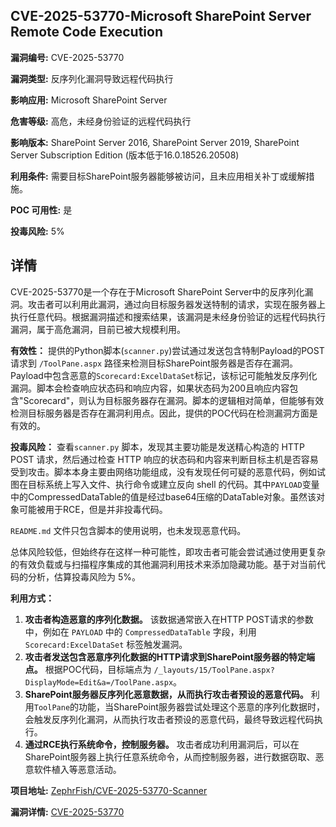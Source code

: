 ## CVE-2025-53770-Microsoft SharePoint Server Remote Code Execution

**漏洞编号:** CVE-2025-53770

**漏洞类型:** 反序列化漏洞导致远程代码执行

**影响应用:** Microsoft SharePoint Server

**危害等级:** 高危，未经身份验证的远程代码执行

**影响版本:** SharePoint Server 2016, SharePoint Server 2019, SharePoint Server Subscription Edition (版本低于16.0.18526.20508)

**利用条件:** 需要目标SharePoint服务器能够被访问，且未应用相关补丁或缓解措施。

**POC 可用性:** 是

**投毒风险:** 5%

## 详情

CVE-2025-53770是一个存在于Microsoft SharePoint Server中的反序列化漏洞。攻击者可以利用此漏洞，通过向目标服务器发送特制的请求，实现在服务器上执行任意代码。根据漏洞描述和搜索结果，该漏洞是未经身份验证的远程代码执行漏洞，属于高危漏洞，目前已被大规模利用。

**有效性：**
提供的Python脚本(`scanner.py`)尝试通过发送包含特制Payload的POST请求到 `/ToolPane.aspx` 路径来检测目标SharePoint服务器是否存在漏洞。Payload中包含恶意的`Scorecard:ExcelDataSet`标记，该标记可能触发反序列化漏洞。脚本会检查响应状态码和响应内容，如果状态码为200且响应内容包含"Scorecard"，则认为目标服务器存在漏洞。脚本的逻辑相对简单，但能够有效检测目标服务器是否存在漏洞利用点。因此，提供的POC代码在检测漏洞方面是有效的。

**投毒风险：**
查看`scanner.py` 脚本，发现其主要功能是发送精心构造的 HTTP POST 请求，然后通过检查 HTTP 响应的状态码和内容来判断目标主机是否容易受到攻击。脚本本身主要由网络功能组成，没有发现任何可疑的恶意代码，例如试图在目标系统上写入文件、执行命令或建立反向 shell 的代码。其中`PAYLOAD`变量中的CompressedDataTable的值是经过base64压缩的DataTable对象。虽然该对象可能被用于RCE，但是并非投毒代码。

`README.md` 文件只包含脚本的使用说明，也未发现恶意代码。

总体风险较低，但始终存在这样一种可能性，即攻击者可能会尝试通过使用更复杂的有效负载或与扫描程序集成的其他漏洞利用技术来添加隐藏功能。基于对当前代码的分析，估算投毒风险为 5%。

**利用方式：**
1.  **攻击者构造恶意的序列化数据。** 该数据通常嵌入在HTTP POST请求的参数中，例如在 `PAYLOAD` 中的 `CompressedDataTable` 字段，利用 `Scorecard:ExcelDataSet` 标签触发漏洞。
2.  **攻击者发送包含恶意序列化数据的HTTP请求到SharePoint服务器的特定端点。** 根据POC代码，目标端点为 `/_layouts/15/ToolPane.aspx?DisplayMode=Edit&a=/ToolPane.aspx`。
3.  **SharePoint服务器反序列化恶意数据，从而执行攻击者预设的恶意代码。** 利用`ToolPane`的功能，当SharePoint服务器尝试处理这个恶意的序列化数据时，会触发反序列化漏洞，从而执行攻击者预设的恶意代码，最终导致远程代码执行。
4.  **通过RCE执行系统命令，控制服务器。** 攻击者成功利用漏洞后，可以在SharePoint服务器上执行任意系统命令，从而控制服务器，进行数据窃取、恶意软件植入等恶意活动。

**项目地址:** [ZephrFish/CVE-2025-53770-Scanner](https://github.com/ZephrFish/CVE-2025-53770-Scanner)

**漏洞详情:** [CVE-2025-53770](https://nvd.nist.gov/vuln/detail/CVE-2025-53770)